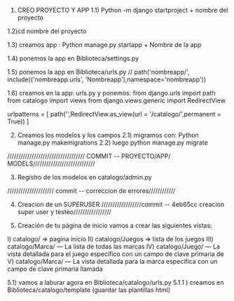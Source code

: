 1) CREO PROYECTO Y APP
1.1) Python -m django startproject + nombre del proyecto

1.2)cd nombre del proyecto

1.3) creamos app : Python manage.py startapp + Nombre de la app

1.4) ponemos la app en Biblioteca/settings.py

1.5) ponemos la app en Biblioteca/urls.py // path('nombreapp/', include(('nombreapp.urls', 'Nombreapp'),namespace='nombreapp'))

1.6) creamos en la app: urls.py y ponemos: from django.urls import path
from catalogo import views
from django.views.generic import RedirectView

urlpatterns = [
    path('',RedirectView.as_view(url = '/catalogo/',permanent = True))
]

2) Creamos los modelos y los campos 
2.1) migramos con: Python manage.py makemigrations
2.2) luego python manage.py migrate

///////////////////////////////////  COMMIT -- PROYECTO/APP/ MODELS////////////////////////////

3) Registro de los modelos en catalogo/admin.py

///////////////////// commit -- correccion de errores////////////

4) Creacion de un SUPERUSER
//////////////////commit -- 4eb65cc creacion super user y testeo/////////////////

5) Creación de tu página de inicio
vamos a crear las siguientes vistas:

I) catalogo/ => pagina inicio
II) catalogo/Juegos => lista de los juegos
III) catalogo/Marca/ — La lista de todas las marcas
IV) catalogo/Juego/<id> — La vista detallada para el juego específico con un campo de clave primaria de <id> 
V) catalogo/Marca/<id> — La vista detallada para la marca específica con un campo de clave primaria llamada <id>

5.1) vamos a laburar agora en Biblioteca/catalogo/urls.py
5.1.1 ) creamos en Biblioteca/catalogo/template (guardar las plantillas html)